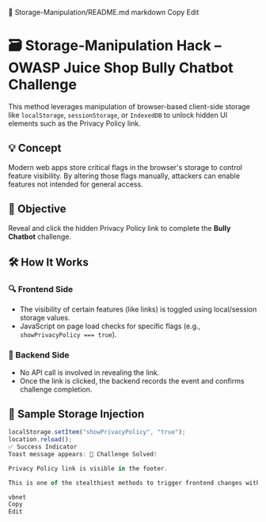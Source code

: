 📁 Storage-Manipulation/README.md
markdown
Copy
Edit
# 🗃️ Storage-Manipulation Hack – OWASP Juice Shop Bully Chatbot Challenge

This method leverages manipulation of browser-based client-side storage like `localStorage`, `sessionStorage`, or `IndexedDB` to unlock hidden UI elements such as the Privacy Policy link.

## 💡 Concept

Modern web apps store critical flags in the browser's storage to control feature visibility. By altering those flags manually, attackers can enable features not intended for general access.

## 🎯 Objective

Reveal and click the hidden Privacy Policy link to complete the **Bully Chatbot** challenge.

## 🛠️ How It Works

### 🔍 Frontend Side

- The visibility of certain features (like links) is toggled using local/session storage values.
- JavaScript on page load checks for specific flags (e.g., `showPrivacyPolicy === true`).

### 🔧 Backend Side

- No API call is involved in revealing the link.
- Once the link is clicked, the backend records the event and confirms challenge completion.

## 🧪 Sample Storage Injection

```js
localStorage.setItem("showPrivacyPolicy", "true");
location.reload();
✅ Success Indicator
Toast message appears: 🎉 Challenge Solved!

Privacy Policy link is visible in the footer.

This is one of the stealthiest methods to trigger frontend changes without network interaction or brute force. Ideal for scenarios involving frontend-only challenges.

vbnet
Copy
Edit
